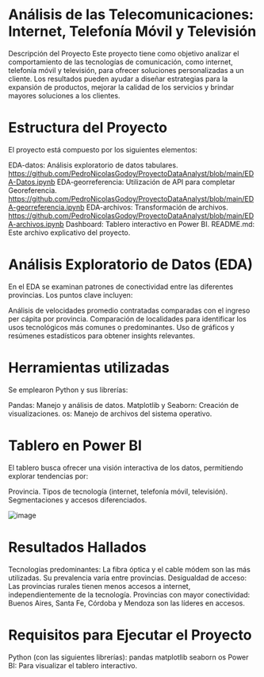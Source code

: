 # Análisis de las Telecomunicaciones: Internet, Telefonía Móvil y Televisión
Descripción del Proyecto
Este proyecto tiene como objetivo analizar el comportamiento de las tecnologías de comunicación, como internet, telefonía móvil y televisión, para ofrecer soluciones personalizadas a un cliente. Los resultados pueden ayudar a diseñar estrategias para la expansión de productos, mejorar la calidad de los servicios y brindar mayores soluciones a los clientes.

# Estructura del Proyecto
El proyecto está compuesto por los siguientes elementos:

EDA-datos: Análisis exploratorio de datos tabulares. 
      https://github.com/PedroNicolasGodoy/ProyectoDataAnalyst/blob/main/EDA-Datos.ipynb
EDA-georreferencia: Utilización de API para completar Georeferencia. 
      https://github.com/PedroNicolasGodoy/ProyectoDataAnalyst/blob/main/EDA-georreferencia.ipynb
EDA-archivos: Transformación de archivos. 
      https://github.com/PedroNicolasGodoy/ProyectoDataAnalyst/blob/main/EDA-archivos.ipynb
Dashboard: Tablero interactivo en Power BI.
README.md: Este archivo explicativo del proyecto.

# Análisis Exploratorio de Datos (EDA)
En el EDA se examinan patrones de conectividad entre las diferentes provincias. Los puntos clave incluyen:

Análisis de velocidades promedio contratadas comparadas con el ingreso per cápita por provincia.
Comparación de localidades para identificar los usos tecnológicos más comunes o predominantes.
Uso de gráficos y resúmenes estadísticos para obtener insights relevantes.

# Herramientas utilizadas
Se emplearon Python y sus librerías:

Pandas: Manejo y análisis de datos.
Matplotlib y Seaborn: Creación de visualizaciones.
os: Manejo de archivos del sistema operativo.



# Tablero en Power BI
El tablero busca ofrecer una visión interactiva de los datos, permitiendo explorar tendencias por:

Provincia.
Tipos de tecnología (internet, telefonía móvil, televisión).
Segmentaciones y accesos diferenciados.

![image](https://github.com/user-attachments/assets/7ba074a3-1033-41ab-bc9f-3b09e17212b9)



# Resultados Hallados
Tecnologías predominantes: La fibra óptica y el cable módem son las más utilizadas. Su prevalencia varía entre provincias.
Desigualdad de acceso: Las provincias rurales tienen menos accesos a internet, independientemente de la tecnología.
Provincias con mayor conectividad: Buenos Aires, Santa Fe, Córdoba y Mendoza son las líderes en accesos.

# Requisitos para Ejecutar el Proyecto
Python (con las siguientes librerías):
pandas
matplotlib
seaborn
os
Power BI: Para visualizar el tablero interactivo.
